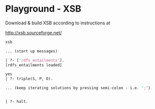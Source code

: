 # Playground - XSB

Download & build XSB according to instructions at

http://xsb.sourceforge.net/


```pl
xsb

... (start up messages)

| ?- ['rdfs_entailments'].
[rdfs_entailments loaded]

yes
| ?- triple(S, P, O).

... (keep iterating solutions by pressing semi-colon - i.e. ';')


| ?- halt.
```
